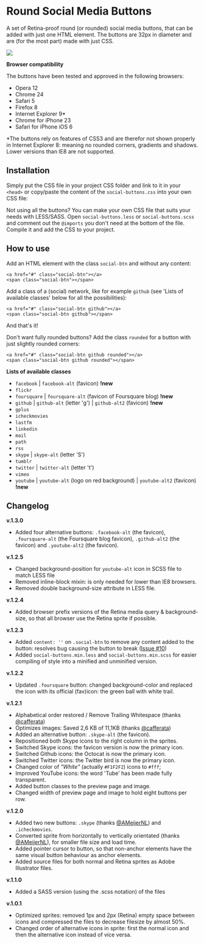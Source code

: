 Round Social Media Buttons
==========================

A set of Retina-proof round (or rounded) social media buttons, that can be added with just one HTML element. The buttons are 32px in diameter and are (for the most part) made with just CSS.

![](https://raw.github.com/timhuisman/round-social-media-buttons/master/screenshot-1.png)

**Browser compatibility**

The buttons have been tested and approved in the following browsers:

- Opera	12
- Chrome 24
- Safari 5
- Firefox 8
- Internet Explorer 9*
- Chrome for iPhone 23
- Safari for iPhone iOS 6

*The buttons rely on features of CSS3 and are therefor not shown properly in Internet Explorer 8: meaning no rounded corners, gradients and shadows. Lower versions than IE8 are not supported.



## Installation ##

Simply put the CSS file in your project CSS folder and link to it in your `<head>` or copy/paste the content of the `social-buttons.css` into your own CSS file:

Not using all the buttons? You can make your own CSS file that suits your needs with LESS/SASS. Open `social-buttons.less` or `social-buttons.scss` and comment out the `@imports` you don't need at the bottom of the file. Compile it and add the CSS to your project.



## How to use ##

Add an HTML element with the class `social-btn` and without any content:

	<a href="#" class="social-btn"></a>
	<span class="social-btn"></span>

Add a class of a (social) network, like for example `github` (see 'Lists of available classes' below for all the possibilities):

	<a href="#" class="social-btn github"></a>
	<span class="social-btn github"></span>

And that's it!

Don't want fully rounded buttons? Add the class `rounded` for a button with just slightly rounded corners:

	<a href="#" class="social-btn github rounded"></a>
	<span class="social-btn github rounded"></span>


**Lists of available classes**

- `facebook` | `facebook-alt` (favicon) **!new**
- `flickr`
- `foursquare` | `foursquare-alt` (favicon of Foursquare blog) **!new**
- `github` | `github-alt` (letter 'g') | `github-alt2` (favicon) **!new**
- `gplus`
- `icheckmovies`
- `lastfm`
- `linkedin`
- `mail`
- `path`
- `rss`
- `skype` | `skype-alt` (letter 'S')
- `tumblr`
- `twitter` | `twitter-alt` (letter 't')
- `vimeo`
- `youtube` | `youtube-alt` (logo on red background) | `youtube-alt2` (favicon) **!new**

## Changelog ##

**v.1.3.0**

- Added four alternative buttons: `.facebook-alt` (the favicon), `.foursquare-alt` (the Foursquare blog favicon), `.github-alt2` (the favicon) and `.youtube-alt2` (the favicon).

**v.1.2.5**

- Changed background-position for `youtube-alt` icon in SCSS file to match LESS file
- Removed inline-block mixin: is only needed for lower than IE8 browsers.
- Removed double background-size attribute in LESS file.

**v.1.2.4**

- Added browser prefix versions of the Retina media query & background-size, so that all browser use the Retina sprite if possible. 

**v.1.2.3**

- Added `content: ''` on `.social-btn` to remove any content added to the button: resolves bug causing the button to break ([Issue #10](https://github.com/timhuisman/round-social-media-buttons/issues/10))
- Added `social-buttons.min.less` and `social-buttons.min.scss` for easier compiling of style into a minified and unminified version.

**v.1.2.2**

- Updated `.foursquare` button: changed background-color and replaced the icon with its official (fav)icon: the green ball with white trail.

**v.1.2.1**

- Alphabetical order restored / Remove Trailing Whitespace (thanks [@cafferata](https://github.com/cafferata))
- Optimizes images: Saved 2,6 KB of 11,1KB (thanks [@cafferata](https://github.com/cafferata))
- Added an alternative button: `.skype-alt` (the favicon).
- Repositioned both Skype icons to the right column in the sprites.
- Switched Skype icons: the favicon version is now the primary icon.
- Switched Github icons: the Octocat is now the primary icon.
- Switched Twitter icons: the Twitter bird is now the primary icon.
- Changed color of _"White"_ (actually `#F1F2F2`) icons to `#fff`;
- Improved YouTube icons: the word 'Tube' has been made fully transparent.
- Added button classes to the preview page and image.
- Changed width of preview page and image to hold eight buttons per row.

**v.1.2.0**

- Added two new buttons: `.skype` (thanks [@AMeijerNL](https://github.com/AMeijerNL)) and `.icheckmovies`.
- Converted sprite from horizontally to vertically orientated (thanks [@AMeijerNL](https://github.com/AMeijerNL)), for smaller file size and load time.
- Added pointer cursor to button, so that non-anchor elements have the same visual button behaviour as anchor elements.
- Added source files for both normal and Retina sprites as Adobe Illustrator files.

**v.1.1.0**

- Added a SASS version (using the .scss notation) of the files

**v.1.0.1**

- Optimized sprites: removed 1px and 2px (Retina) empty space between icons and compressed the files to decrease filesize by almost 50%.
- Changed order of alternative icons in sprite: first the normal icon and then the alternative icon instead of vice versa.